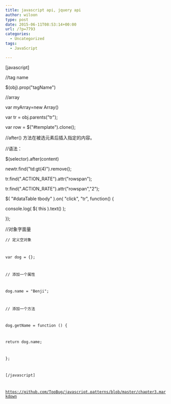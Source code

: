 ```yaml
---
title: javascript api, jquery api
author: wiloon
type: post
date: 2015-06-11T08:53:14+00:00
url: /?p=7793
categories:
  - Uncategorized
tags:
  - JavaScript

---
```

[javascript]

//tag name
  
$(obj).prop("tagName")

//array
  
var myArray=new Array()
  
var tr = obj.parents("tr");
  
var row = $("#template").clone();

//after() 方法在被选元素后插入指定的内容。

//语法：
  
$(selector).after(content)

newtr.find("td:gt(4)").remove();

tr.find(".ACTION_RATE").attr("rowspan");
  
tr.find(".ACTION_RATE").attr("rowspan","2");

$( "#dataTable tbody" ).on( "click", "tr", function() {
   
console.log( $( this ).text() );
  
});

//对象字面量
  
<code>// 定义空对象
  
var dog = {};

// 添加一个属性
  
dog.name = "Benji";

// 添加一个方法
  
dog.getName = function () {
   
return dog.name;
  
};
  
[/javascript]

https://github.com/TooBug/javascript.patterns/blob/master/chapter3.markdown